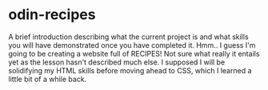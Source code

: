# odin-recipes

A brief introduction describing what the current project is and what skills you will have demonstrated once you have completed it. Hmm.. I guess I'm going to be creating a website full of RECIPES! Not sure what really it entails yet as the lesson hasn't described much else. I supposed I will be solidifying my HTML skills before moving ahead to CSS, which I learned a little bit of a while back.    